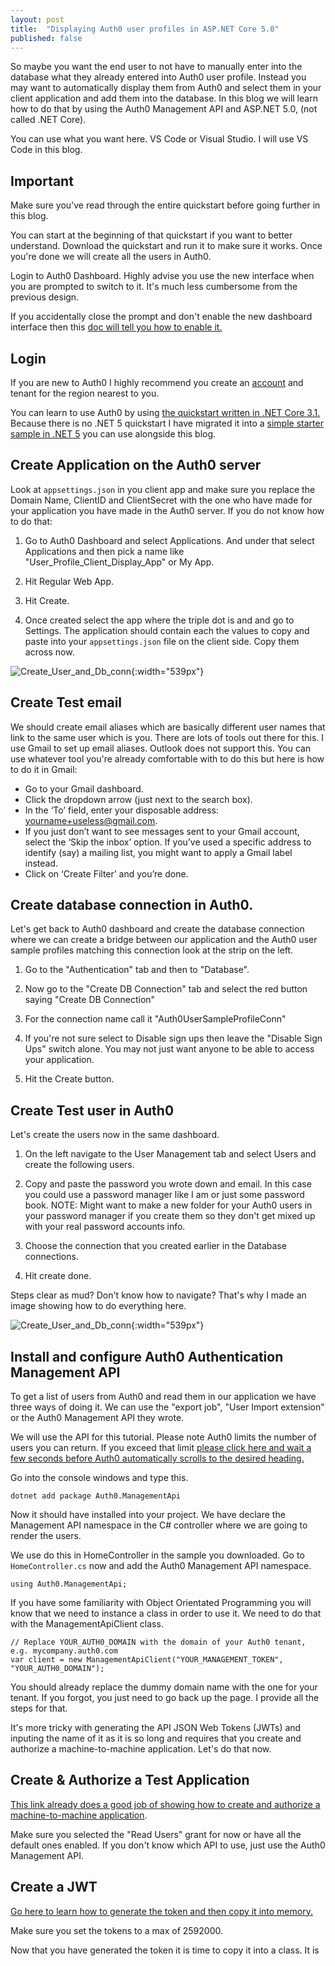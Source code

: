 ```yaml
---
layout: post
title:  "Displaying Auth0 user profiles in ASP.NET Core 5.0"
published: false
---
```


So maybe you want the end user to not have to manually enter into the database what they already entered into Auth0 user profile. Instead you may want to automatically display them from Auth0 and select them in your client application and add them into the database. In this blog we will learn how to do that by using the Auth0 Management API and ASP.NET 5.0, (not called .NET Core).

You can use what you want here. VS Code or Visual Studio. I will use VS Code in this blog.

## Important ##

Make sure you've read through the entire quickstart before going further in this blog.

You can start at the beginning of that quickstart if you want to better understand. Download the quickstart and run it to make sure it works. Once you're done we will create all the users in Auth0.

Login to Auth0 Dashboard. Highly advise you use the new interface when you are prompted to switch to it. It's much less cumbersome from the previous design. 

If you accidentally close the prompt and don't enable the new dashboard interface then this [doc will tell you how to enable it.](https://auth0.com/docs/get-started/dashboard/upcoming-dashboard-changes#december-2020) 

## Login ##

If you are new to Auth0 I highly recommend you create an [account](https://auth0.com/signup?&signUpData=%7B%22category%22%3A%22button%22%7D&email=undefined) and tenant for the region nearest to you. 

You can learn to use Auth0 by using [the quickstart written in .NET Core 3.1.](https://auth0.com/docs/quickstart/webapp/aspnet-core-3/02-user-profile) Because there is no .NET 5 quickstart I have migrated it into a [simple starter sample in .NET 5](https://github.com/LayersOfAbstraction/Auth0UserProfileDisplayStarterKit) you can use alongside this blog. 

## Create Application on the Auth0 server ##

Look at `appsettings.json` in you client app and make sure you replace the Domain Name, ClientID and ClientSecret with the one who have made for your application you have made in the Auth0 server. If you do not know how to do that:

1. Go to Auth0 Dashboard and select Applications. And under that select Applications and then pick a name like "User_Profile_Client_Display_App"
or My App.

2. Hit Regular Web App.

3. Hit Create.

4. Once created select the app where the triple dot is and and go to Settings. The application should contain each the values to copy and paste into your `appsettings.json` file on the client side. Copy them across now.

![Create_User_and_Db_conn](../images/Displaying-auth0-user-profiles-in-ASP.NET-Core-MVC/ChangeAuth0AppValuesToMatchProject.gif){:width="539px"}

## Create Test email ##

We should create email aliases which are basically different user names that link to the same user which is you. There are lots of tools out there for this. I use Gmail to set up email aliases. Outlook does not support this. You can use whatever tool you're already comfortable with to do this but here is how to do it in Gmail:

* Go to your Gmail dashboard.
* Click the dropdown arrow (just next to the search box).
* In the ‘To’ field, enter your disposable address: yourname+useless@gmail.com.
* If you just don’t want to see messages sent to your Gmail account, select the ‘Skip the inbox’ option. If you’ve used a specific address to identify (say) a mailing list, you might want to apply a Gmail label instead.
* Click on ‘Create Filter’ and you’re done.

## Create database connection in Auth0. ##

Let's get back to Auth0 dashboard and create the database connection where we can create a bridge between our application and the Auth0 user sample profiles matching this connection look at the strip on the left.

1. Go to the "Authentication" tab and then to "Database".

2. Now go to the "Create DB Connection" tab and select the red button saying "Create DB Connection"

3. For the connection name call it "Auth0UserSampleProfileConn"  

4. If you're not sure select to Disable sign ups then leave the "Disable Sign Ups" switch alone. You may not just want
anyone to be able to access your application.

5. Hit the Create button. 

## Create Test user in Auth0 ##

Let's create the users now in the same dashboard.

1. On the left navigate to the User Management tab and select Users and create the following users. 

2. Copy and paste the password you wrote down and email. In this case you could use a password manager like I am or just some password book. NOTE: Might want to make a new folder for your Auth0 users in your password manager if you create them so they don't get mixed up with your real password accounts info.  

3. Choose the connection that you created earlier in the Database connections.  

4. Hit create done.

Steps clear as mud? Don't know how to navigate? That's why I made an image showing how to do everything here.

![Create_User_and_Db_conn](../images/Displaying-auth0-user-profiles-in-ASP.NET-Core-MVC/Create_Auth0_DB_Connection_And_User.gif){:width="539px"}

## Install and configure Auth0 Authentication Management API ##

To get a list of users from Auth0 and read them in our application we have three ways of doing it. We can use the "export job", "User Import extension" or  the Auth0 Management API they wrote. 

We will use the API for this tutorial. Please note Auth0 limits the number of users you can return. If you exceed that limit [please click here and wait a few seconds before Auth0 automatically scrolls to the desired heading.](https://auth0.com/docs/api/management/v2#!/Users/get_users)

Go into the console windows and type this.

`dotnet add package Auth0.ManagementApi`

Now it should have installed into your project. We have declare the Management API namespace in the C# controller where we are going to render the users. 

We use do this in HomeController in the sample you downloaded. Go to `HomeController.cs` now and add the Auth0 Management API namespace.

```
using Auth0.ManagementApi;
```

If you have some familiarity with Object Orientated Programming you will know that we need to instance a class in order to use it. We need to do that with the ManagementApiClient class.  

```
// Replace YOUR_AUTH0_DOMAIN with the domain of your Auth0 tenant, e.g. mycompany.auth0.com
var client = new ManagementApiClient("YOUR_MANAGEMENT_TOKEN", "YOUR_AUTH0_DOMAIN");
```

You should already replace the dummy domain name with the one for your tenant. If you forgot, you just need to go back up the page. I provide all the steps for that. 

It's more tricky with generating the API JSON Web Tokens (JWTs) and inputing the name of it as it is so long and requires that you create and authorize a machine-to-machine application.
Let's do that now. 

## Create & Authorize a Test Application ## 

[This link already does a good job of showing how to create and authorize a machine-to-machine application](https://auth0.com/docs/tokens/management-api-access-tokens/create-and-authorize-a-machine-to-machine-application). 

Make sure you selected the "Read Users" grant for now or have all the default ones enabled.
If you don't know which API to use, just use the Auth0 Management API.

## Create a JWT ## 

[Go here to learn how to generate the token and then copy it into memory.](https://auth0.com/docs/tokens/management-api-access-tokens/get-management-api-access-tokens-for-testing)

Make sure you set the tokens to a max of 2592000.

Now that you have generated the token it is time to copy it into a class. It is  

